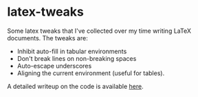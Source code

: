 # latex-tweaks

Some latex tweaks that I've collected over my time writing LaTeX documents. The tweaks are: 

 - Inhibit auto-fill in tabular environments
 - Don't break lines on non-breaking spaces
 - Auto-escape underscores
 - Aligning the current environment (useful for tables).

A detailed writeup on the code is available [here](https://thenybble.de/projects/inhibit-auto-fill.html).
